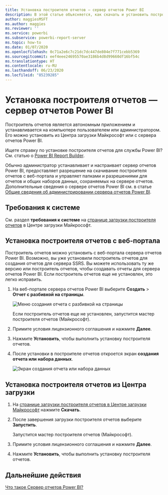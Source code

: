 ```yaml
---
title: Установка построителя отчетов — сервер отчетов Power BI
description: В этой статье объясняется, как скачать и установить построитель отчетов для сервера отчетов Power BI.
author: maggiesMSFT
ms.author: maggies
ms.reviewer: ''
ms.service: powerbi
ms.subservice: powerbi-report-server
ms.topic: how-to
ms.date: 01/07/2020
ms.openlocfilehash: 0c71a2e6c7c21dc7dc447de804e7f771cebb5369
ms.sourcegitcommit: eef4eee24695570ae3186b4d8d99660df16bf54c
ms.translationtype: HT
ms.contentlocale: ru-RU
ms.lasthandoff: 06/23/2020
ms.locfileid: "85239285"
---
```

# <a name="install-report-builder---power-bi-report-server"></a>Установка построителя отчетов — сервер отчетов Power BI

Построитель отчетов является автономным приложением и устанавливается на компьютере пользователем или администратором. Его можно установить из Центра загрузки Майкрософт или с сервера отчетов Power BI.  

Ищете справку по установке построителя отчетов для службы Power BI? См. статью о [Power BI Report Builder](../paginated-reports/report-builder-power-bi.md).
  
Обычно администратор устанавливает и настраивает сервер отчетов Power BI, предоставляет разрешение на скачивание построителя отчетов с веб-портала и управляет папками и разрешениями для отчетов и общих наборов данных, сохраняемых на сервере отчетов. Дополнительные сведения о сервере отчетов Power BI см. в статье [Общие сведения об администрировании сервера отчетов Power BI](admin-handbook-overview.md).  
  
## <a name="system-requirements"></a>Требования к системе
  
 См. раздел **требования к системе** на [странице загрузки построителя отчетов](https://go.microsoft.com/fwlink/?LinkID=734968) в Центре загрузки Майкрософт.
 
## <a name="install-report-builder-from-a-web-portal"></a>Установка построителя отчетов с веб-портала
  
Построитель отчетов можно установить с веб-портала сервера отчетов Power BI. Возможно, вы уже установили построитель отчетов для создания отчетов для сервера SSRS. Вы можете использовать ту же версию или построитель отчетов, чтобы создавать отчеты для сервера отчетов Power BI. Если построитель отчетов еще не установлен, это легко исправить.

1. На веб-портале сервера отчетов Power BI выберите **Создать** > **Отчет с разбивкой на страницы**.
   
    ![Меню создания отчета с разбивкой на страницы](media/quickstart-create-paginated-report/reportserver-new-paginated-report-menu.png)
   
    Если построитель отчетов еще не установлен, запустится мастер построителя отчетов (Майкрософт).  
  
3.  Примите условия лицензионного соглашения и нажмите **Далее**.  
 
5.  Нажмите **Установить**, чтобы выполнить установку построителя отчетов.  

2. После установки в построителе отчетов откроется экран **создания отчета или набора данных**.
   
    ![Экран создания отчета или набора данных](media/quickstart-create-paginated-report/reportserver-paginated-new-report-screen.png)
 

##  <a name="install-report-builder-from-the-download-center"></a><a name="download"></a> Установка построителя отчетов из Центра загрузки  
  
1.  На [странице загрузки построителя отчетов в Центре загрузки Майкрософт](https://go.microsoft.com/fwlink/?LinkID=734968) нажмите **Скачать**.  
  
2.  После завершения загрузки построителя отчетов выберите **Запустить**.  
  
     Запустится мастер построителя отчетов (Майкрософт).  
  
3.  Примите условия лицензионного соглашения и нажмите **Далее**.  
 
5.  Нажмите **Установить**, чтобы выполнить установку построителя отчетов.  
 

## <a name="next-steps"></a>Дальнейшие действия

[Что такое Сервер отчетов Power BI?](get-started.md)
